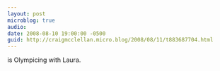 ```yaml
---
layout: post
microblog: true
audio: 
date: 2008-08-10 19:00:00 -0500
guid: http://craigmcclellan.micro.blog/2008/08/11/t883687704.html
---
```

is Olympicing with Laura.
